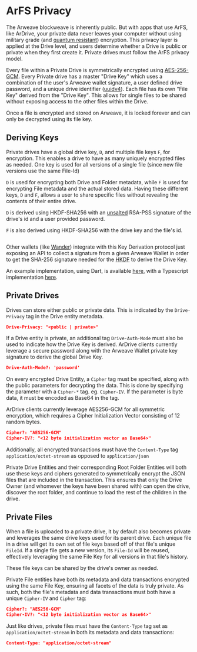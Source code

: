 ---
---

# ArFS Privacy

The Arweave blockweave is inherently public. But with apps that use ArFS, like ArDrive, your private data never leaves your computer without using military grade (and [quantum resistant](https://blog.boot.dev/cryptography/is-aes-256-quantum-resistant/#:~:text=Symmetric%20encryption%2C%20or%20more%20specifically,key%20sizes%20are%20large%20enough)) encryption. This privacy layer is applied at the Drive level, and users determine whether a Drive is public or private when they first create it. Private drives must follow the ArFS privacy model.

Every file within a Private Drive is symmetrically encrypted using [AES-256-GCM](https://iopscience.iop.org/article/10.1088/1742-6596/1019/1/012008/pdf). Every Private drive has a master "Drive Key" which uses a combination of the user's Arweave wallet signature, a user defined drive password, and a unique drive identifier ([uuidv4](https://en.wikipedia.org/wiki/Universally_unique_identifier)). Each file has its own "File Key" derived from the "Drive Key". This allows for single files to be shared without exposing access to the other files within the Drive.

Once a file is encrypted and stored on Arweave, it is locked forever and can only be decrypted using its file key.

## Deriving Keys

Private drives have a global drive key, `D`, and multiple file keys `F`, for encryption. This enables a drive to have as many uniquely encrypted files as needed. One key is used for all versions of a single file (since new file versions use the same File-Id)

`D` is used for encrypting both Drive and Folder metadata, while `F` is used for encrypting File metadata and the actual stored data. Having these different keys, `D` and `F`, allows a user to share specific files without revealing the contents of their entire drive.

`D` is derived using HKDF-SHA256 with an [unsalted](https://en.wikipedia.org/wiki/Salt_(cryptography)) RSA-PSS signature of the drive's id and a user provided password.

`F` is also derived using HKDF-SHA256 with the drive key and the file's id.

<img :src="$withBase('/encryption-diagram.png')" style="height: auto; display: block; margin-left: auto; margin-right: auto; width: 75%;">

Other wallets (like [Wander](https://wander.app/)) integrate with this Key Derivation protocol just exposing an API to collect a signature from a given Arweave Wallet in order to get the SHA-256 signature needed for the [HKDF](https://en.wikipedia.org/wiki/HKDF) to derive the Drive Key.

An example implementation, using Dart, is available [here](https://github.com/ardriveapp/ardrive-web/blob/187b3fb30808bda452123c2b18931c898df6a3fb/docs/private_drive_kdf_reference.dart), with a Typescript implementation [here](https://github.com/ardriveapp/ardrive-core-js/blob/f19da30efd30a4370be53c9b07834eae764f8535/src/utils/crypto.ts).


## Private Drives

Drives can store either public or private data. This is indicated by the `Drive-Privacy` tag in the Drive entity metadata.

```json
Drive-Privacy: "<public | private>"
```

If a Drive entity is private, an additional tag `Drive-Auth-Mode` must also be used to indicate how the Drive Key is derived. ArDrive clients currently leverage a secure password along with the Arweave Wallet private key signature to derive the global Drive Key.

```json
Drive-Auth-Mode?: 'password'
```

On every encrypted Drive Entity, a `Cipher` tag must be specified, along with the public parameters for decrypting the data. This is done by specifying the parameter with a `Cipher-*` tag. eg. `Cipher-IV`. If the parameter is byte data, it must be encoded as Base64 in the tag.

ArDrive clients currently leverage AES256-GCM for all symmetric encryption, which requires a Cipher Initialization Vector consisting of 12 random bytes.

```json
Cipher?: "AES256-GCM"
Cipher-IV?: "<12 byte initialization vector as Base64>"
```

Additionally, all encrypted transactions must have the `Content-Type` tag `application/octet-stream` as opposed to `application/json`

Private Drive Entities and their corresponding Root Folder Entities will both use these keys and ciphers generated to symmetrically encrypt the JSON files that are included in the transaction. This ensures that only the Drive Owner (and whomever the keys have been shared with) can open the drive, discover the root folder, and continue to load the rest of the children in the drive.


## Private Files

When a file is uploaded to a private drive, it by default also becomes private and leverages the same drive keys used for its parent drive. Each unique file in a drive will get its own set of file keys based off of that file's unique `FileId`. If a single file gets a new version, its `File-Id` will be reused, effectively leveraging the same File Key for all versions in that file's history.

These file keys can be shared by the drive's owner as needed.

Private File entities have both its metadata and data transactions encrypted using the same File Key, ensuring all facets of the data is truly private. As such, both the file's metadata and data transactions must both have a unique `Cipher-IV` and `Cipher` tag: 

```json
Cipher?: "AES256-GCM"
Cipher-IV?: "<12 byte initialization vector as Base64>"
```

Just like drives, private files must have the `Content-Type` tag set as `application/octet-stream` in both its metadata and data transactions:

```json
Content-Type: "application/octet-stream"
```
